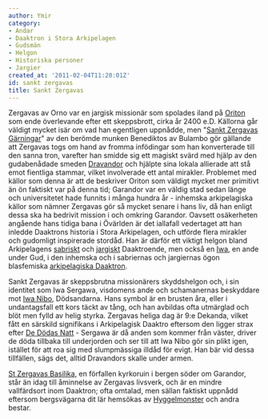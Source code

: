 ```yaml
---
author: Ymir
category:
- Andar
- Daaktron i Stora Arkipelagen
- Gudsmän
- Helgon
- Historiska personer
- Jargier
created_at: '2011-02-04T11:20:01Z'
id: sankt zergavas
title: Sankt Zergavas
---
```

Zergavas av Orno var en jargisk missionär som spolades iland på [Oriton] som ende överlevande efter ett skeppsbrott, cirka år 2400 e.D. Källorna går väldigt mycket isär om vad han egentligen uppnådde, men "[Sankt Zergavas Gärningar]" av den berömde munken Benediktos av Bulambo gör gällande att Zergavas togs om hand av fromma infödingar som han konverterade till den sanna tron, varefter han smidde sig ett magiskt svärd med hjälp av den gudabenådade smeden [Dravandor] och hjälpte sina lokala allierade att stå emot fientliga stammar, vilket involverade ett antal mirakler. Problemet med källor som denna är att de beskriver Oriton som väldigt mycket mer primitivt än ön faktiskt var på denna tid; Garandor var en väldig stad sedan länge och universitetet hade funnits i många hundra år - inhemska arkipelagiska källor som nämner Zergavas gör så mycket senare i hans liv, då han enligt dessa ska ha bedrivit mission i och omkring Garandor. Oavsett osäkerheten angående hans tidiga bana i Övärlden är det iallafall vedertaget att han inledde Daaktrons historia i Stora Arkipelagen, och utförde flera mirakler och gudomligt inspirerade stordåd. Han är därför ett viktigt helgon bland Arkipelagens [sabriskt] och [jargiskt] Daaktroende, men också en [Iwa], en ande under Gud, i den inhemska och i sabriernas och jargiernas ögon blasfemiska [arkipelagiska Daaktron].

Sankt Zergavas är skeppsbrutna missionärers skyddshelgon och, i sin identitet som Iwa Sergawa, visdomens ande och schamanernas beskyddare mot [Iwa Nibo], Dödsandarna. Hans symbol är en brusten åra, eller i undantagsfall ett kors täckt av tång, och han avbildas ofta utmärglad och blöt men fylld av helig styrka. Zergavas heliga dag är 9:e Dekanda, vilket fått en särskild signifikans i Arkipelagisk Daaktro eftersom den ligger strax efter [De Dödas Natt] - Sergawa är då anden som kommer från väster, driver de döda tillbaka till underjorden och ser till att Iwa Nibo gör sin plikt igen, istället för att roa sig med slumpmässiga illdåd för evigt. Han bär vid dessa tillfällen, sägs det, alltid Dravandors skalle under armen.

[St Zergavas Basilika], en förfallen kyrkoruin i bergen söder om Garandor, står än idag till åminnelse av Zergavas livsverk, och är en mindre vallfärdsort inom Daaktron; ofta omtalad, men sällan faktiskt uppnådd eftersom bergsvägarna dit lär hemsökas av [Hyggelmonster] och andra bestar.

  [Oriton]: Oriton
  [Sankt Zergavas Gärningar]: Sankt_Zergavas_Gärningar
  [Dravandor]: Dravandor
  [sabriskt]: Sabrisk_Daaktro_i_Stora_Arkipelagen
  [jargiskt]: Jargisk_Daaktro_i_Stora_Arkipelagen
  [Iwa]: Iwa
  [arkipelagiska Daaktron]: Arkipelagisk_Daaktro
  [Iwa Nibo]: Iwa_Nibo
  [De Dödas Natt]: Wacemde_Nibo
  [St Zergavas Basilika]: St_Zergavas_Basilika
  [Hyggelmonster]: Hyggelmonster